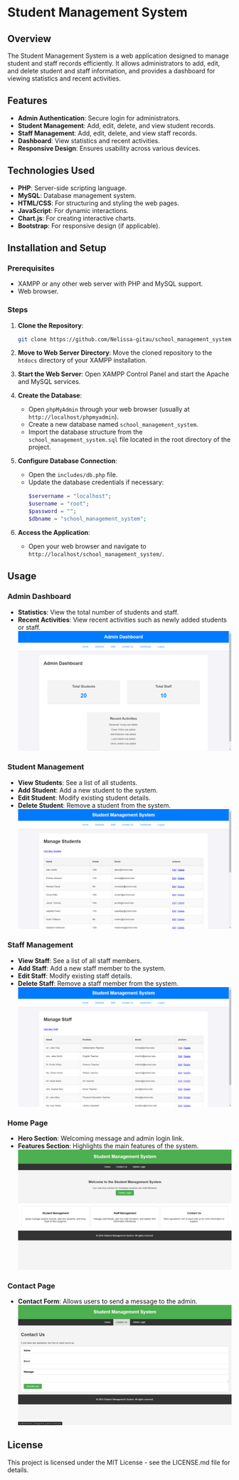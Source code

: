 # Student Management System

## Overview
The Student Management System is a web application designed to manage student and staff records efficiently. It allows administrators to add, edit, and delete student and staff information, and provides a dashboard for viewing statistics and recent activities.

## Features
- **Admin Authentication**: Secure login for administrators.
- **Student Management**: Add, edit, delete, and view student records.
- **Staff Management**: Add, edit, delete, and view staff records.
- **Dashboard**: View statistics and recent activities.
- **Responsive Design**: Ensures usability across various devices.

## Technologies Used
- **PHP**: Server-side scripting language.
- **MySQL**: Database management system.
- **HTML/CSS**: For structuring and styling the web pages.
- **JavaScript**: For dynamic interactions.
- **Chart.js**: For creating interactive charts.
- **Bootstrap**: For responsive design (if applicable).

## Installation and Setup

### Prerequisites
- XAMPP or any other web server with PHP and MySQL support.
- Web browser.

### Steps
1. **Clone the Repository**:
   ```sh
   git clone https://github.com/Nelissa-gitau/school_management_system
   ```

2. **Move to Web Server Directory**:
   Move the cloned repository to the `htdocs` directory of your XAMPP installation.

3. **Start the Web Server**:
   Open XAMPP Control Panel and start the Apache and MySQL services.

4. **Create the Database**:
   - Open `phpMyAdmin` through your web browser (usually at `http://localhost/phpmyadmin`).
   - Create a new database named `school_management_system`.
   - Import the database structure from the `school_management_system.sql` file located in the root directory of the project.

5. **Configure Database Connection**:
   - Open the `includes/db.php` file.
   - Update the database credentials if necessary:
     ```php
     $servername = "localhost";
     $username = "root";
     $password = "";
     $dbname = "school_management_system";
     ```

6. **Access the Application**:
   - Open your web browser and navigate to `http://localhost/school_management_system/`.


## Usage

### Admin Dashboard
- **Statistics**: View the total number of students and staff.
- **Recent Activities**: View recent activities such as newly added students or staff.
![Admin Dashboard](dashboard.png)

### Student Management
- **View Students**: See a list of all students.
- **Add Student**: Add a new student to the system.
- **Edit Student**: Modify existing student details.
- **Delete Student**: Remove a student from the system.
![Student Management](student.png)

### Staff Management
- **View Staff**: See a list of all staff members.
- **Add Staff**: Add a new staff member to the system.
- **Edit Staff**: Modify existing staff details.
- **Delete Staff**: Remove a staff member from the system.
![Staff Management](staff.png)

### Home Page
- **Hero Section**: Welcoming message and admin login link.
- **Features Section**: Highlights the main features of the system.
![Home Page](home.png)

### Contact Page
- **Contact Form**: Allows users to send a message to the admin.
![Contact Page](contact.png)


## License
This project is licensed under the MIT License - see the LICENSE.md file for details.
